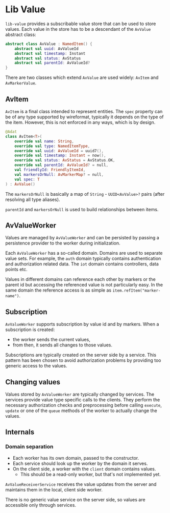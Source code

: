 # Lib Value

`lib-value` provides a subscribable value store that can be used to store
values. Each value in the store has to be a descendant of the `AvValue`
abstract class:

```kotlin
abstract class AvValue : NamedItem() {
    abstract val uuid: AvValueId
    abstract val timestamp: Instant
    abstract val status: AvStatus
    abstract val parentId: AvValueId?
}
```

There are two classes which extend `AvValue` are used widely: `AvItem` and `AvMarkerValue`.

## AvItem

`AvItem` is a final class intended to represent entities. The `spec` property
can be of any type supported by wireformat, typically it depends on the type
of the item. However, this is not enforced in any ways, which is by design.

```kotlin
@Adat
class AvItem<T>(
    override val name: String,
    override val type: NamedItemType,
    override val uuid: AvValueId = uuid7(),
    override val timestamp: Instant = now(),
    override val status: AvStatus = AvStatus.OK,
    override val parentId: AvValueId? = null,
    val friendlyId: FriendlyItemId,
    val markersOrNull: AvMarkerMap? = null,
    val spec: T
) : AvValue()
```

The `markersOrNull` is basically a map of `String` - `UUID<AvValue>?` pairs (after
resolving all type aliases).

`parentId` and `markersOrNull` is used to build relationships between items.

## AvValueWorker

Values are managed by `AvValueWorker` and can be persisted by passing
a persistence provider to the worker during initialization.

Each `AvValueWorker` has a so-called domain. Domains are used to separate
value sets. For example, the `auth` domain typically contains authentication
and authorization related data. The `iot` domain contains controllers, data
points etc.

Values in different domains can reference each other by markers or the parent
id but accessing the referenced value is not particularly easy. In the same domain
the reference access is as simple as `item.refItem("marker-name")`.

## Subscription

`AvValueWorker` supports subscription by value id and by markers. When a subscription
is created:

- the worker sends the current values,
- from then, it sends all changes to those values.

Subscriptions are typically created on the server side by a service. This
pattern has been chosen to avoid authorization problems by providing too 
generic access to the values.

## Changing values

Values stored by `AvValueWorker` are typically changed by services. The
services provide value type specific calls to the clients. They perform
the necessary authorization checks and preprocessing before calling
`execute`, `update` or one of the `queue` methods of the worker to 
actually change the values.

## Internals

### Domain separation

- Each worker has its own domain, passed to the constructor.
- Each service should look up the worker by the domain it serves.
- On the client side, a worker with the `client` domain contains values.
    - This should be a read-only worker, but that's not implemented yet.
  
`AvValueReceiverService` receives the value updates from the server and maintains
them in the local, client side worker.

There is no generic value service on the server side, so values are accessible
only through services.